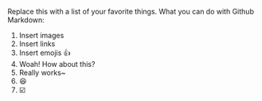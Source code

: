 Replace this with a list of your favorite things.
What you can do with Github Markdown:
1. Insert images
2. Insert links
3. Insert emojis 👍
  1. Woah! How about this?
  2. Really works~
4. 😆
5. ☑️
